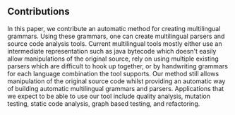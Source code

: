 
## Contributions

In this paper, we contribute an automatic method for creating multilingual grammars. Using these grammars, one can create multilingual parsers and source code analysis tools. Current multilingual tools mostly either use an intermediate representation such as java bytecode which doesn't easily allow manipulations of the original source, rely on using multiple existing parsers which are difficult to hook up together, or by handwriting grammars for each language combination the tool supports. Our method still allows manipulation of the original source code whilst providing an automatic way of building automatic multilingual grammars and parsers. Applications that we expect to be able to use our tool include quality analysis, mutation testing, static code analysis, graph based testing, and refactoring.